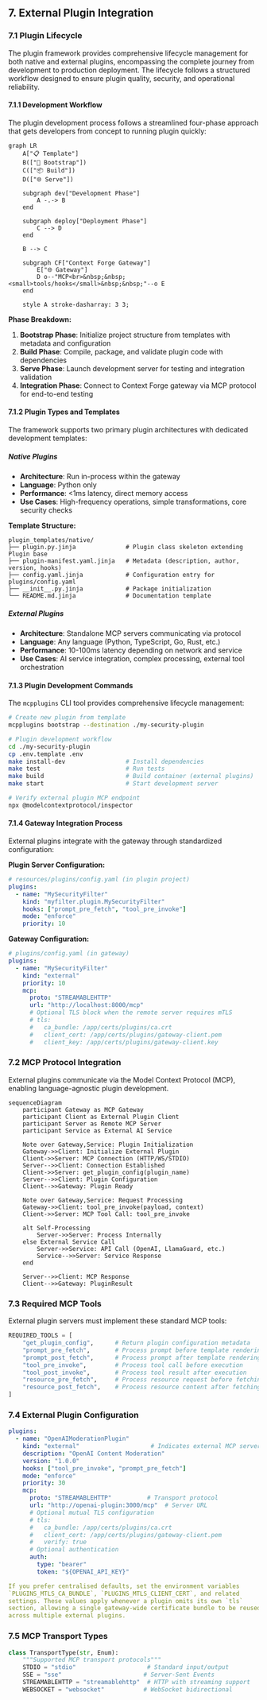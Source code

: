 
## 7. External Plugin Integration

### 7.1 Plugin Lifecycle

The plugin framework provides comprehensive lifecycle management for both native and external plugins, encompassing the complete journey from development to production deployment. The lifecycle follows a structured workflow designed to ensure plugin quality, security, and operational reliability.

#### 7.1.1 Development Workflow

The plugin development process follows a streamlined four-phase approach that gets developers from concept to running plugin quickly:

```mermaid
graph LR
    A["📋 Template"]
    B(["🚀 Bootstrap"])
    C(["📦 Build"])
    D(["🌐 Serve"])

    subgraph dev["Development Phase"]
        A -.-> B
    end

    subgraph deploy["Deployment Phase"]
        C --> D
    end

    B --> C

    subgraph CF["Context Forge Gateway"]
        E["🌐 Gateway"]
        D o--"MCP<br>&nbsp;&nbsp;<small>tools/hooks</small>&nbsp;&nbsp;"--o E
    end

    style A stroke-dasharray: 3 3;
```

**Phase Breakdown:**

1. **Bootstrap Phase**: Initialize project structure from templates with metadata and configuration
2. **Build Phase**: Compile, package, and validate plugin code with dependencies
3. **Serve Phase**: Launch development server for testing and integration validation
4. **Integration Phase**: Connect to Context Forge gateway via MCP protocol for end-to-end testing

#### 7.1.2 Plugin Types and Templates

The framework supports two primary plugin architectures with dedicated development templates:

##### Native Plugins
- **Architecture**: Run in-process within the gateway
- **Language**: Python only
- **Performance**: <1ms latency, direct memory access
- **Use Cases**: High-frequency operations, simple transformations, core security checks

**Template Structure:**
```
plugin_templates/native/
├── plugin.py.jinja              # Plugin class skeleton extending Plugin base
├── plugin-manifest.yaml.jinja   # Metadata (description, author, version, hooks)
├── config.yaml.jinja            # Configuration entry for plugins/config.yaml
├── __init__.py.jinja            # Package initialization
└── README.md.jinja              # Documentation template
```

##### External Plugins
- **Architecture**: Standalone MCP servers communicating via protocol
- **Language**: Any language (Python, TypeScript, Go, Rust, etc.)
- **Performance**: 10-100ms latency depending on network and service
- **Use Cases**: AI service integration, complex processing, external tool orchestration

#### 7.1.3 Plugin Development Commands

The `mcpplugins` CLI tool provides comprehensive lifecycle management:

```bash
# Create new plugin from template
mcpplugins bootstrap --destination ./my-security-plugin

# Plugin development workflow
cd ./my-security-plugin
cp .env.template .env
make install-dev                 # Install dependencies
make test                        # Run tests
make build                       # Build container (external plugins)
make start                       # Start development server

# Verify external plugin MCP endpoint
npx @modelcontextprotocol/inspector
```

#### 7.1.4 Gateway Integration Process

External plugins integrate with the gateway through standardized configuration:

**Plugin Server Configuration:**
```yaml
# resources/plugins/config.yaml (in plugin project)
plugins:
  - name: "MySecurityFilter"
    kind: "myfilter.plugin.MySecurityFilter"
    hooks: ["prompt_pre_fetch", "tool_pre_invoke"]
    mode: "enforce"
    priority: 10
```

**Gateway Configuration:**
```yaml
# plugins/config.yaml (in gateway)
plugins:
  - name: "MySecurityFilter"
    kind: "external"
    priority: 10
    mcp:
      proto: "STREAMABLEHTTP"
      url: "http://localhost:8000/mcp"
      # Optional TLS block when the remote server requires mTLS
      # tls:
      #   ca_bundle: /app/certs/plugins/ca.crt
      #   client_cert: /app/certs/plugins/gateway-client.pem
      #   client_key: /app/certs/plugins/gateway-client.key
```

### 7.2 MCP Protocol Integration

External plugins communicate via the Model Context Protocol (MCP), enabling language-agnostic plugin development.

```mermaid
sequenceDiagram
    participant Gateway as MCP Gateway
    participant Client as External Plugin Client
    participant Server as Remote MCP Server
    participant Service as External AI Service

    Note over Gateway,Service: Plugin Initialization
    Gateway->>Client: Initialize External Plugin
    Client->>Server: MCP Connection (HTTP/WS/STDIO)
    Server-->>Client: Connection Established
    Client->>Server: get_plugin_config(plugin_name)
    Server-->>Client: Plugin Configuration
    Client-->>Gateway: Plugin Ready

    Note over Gateway,Service: Request Processing
    Gateway->>Client: tool_pre_invoke(payload, context)
    Client->>Server: MCP Tool Call: tool_pre_invoke

    alt Self-Processing
        Server->>Server: Process Internally
    else External Service Call
        Server->>Service: API Call (OpenAI, LlamaGuard, etc.)
        Service-->>Server: Service Response
    end

    Server-->>Client: MCP Response
    Client-->>Gateway: PluginResult
```

### 7.3 Required MCP Tools

External plugin servers must implement these standard MCP tools:

```python
REQUIRED_TOOLS = [
    "get_plugin_config",      # Return plugin configuration metadata
    "prompt_pre_fetch",       # Process prompt before template rendering
    "prompt_post_fetch",      # Process prompt after template rendering
    "tool_pre_invoke",        # Process tool call before execution
    "tool_post_invoke",       # Process tool result after execution
    "resource_pre_fetch",     # Process resource request before fetching
    "resource_post_fetch",    # Process resource content after fetching
]
```

### 7.4 External Plugin Configuration

```yaml
plugins:
  - name: "OpenAIModerationPlugin"
    kind: "external"                    # Indicates external MCP server
    description: "OpenAI Content Moderation"
    version: "1.0.0"
    hooks: ["tool_pre_invoke", "prompt_pre_fetch"]
    mode: "enforce"
    priority: 30
    mcp:
      proto: "STREAMABLEHTTP"          # Transport protocol
      url: "http://openai-plugin:3000/mcp"  # Server URL
      # Optional mutual TLS configuration
      # tls:
      #   ca_bundle: /app/certs/plugins/ca.crt
      #   client_cert: /app/certs/plugins/gateway-client.pem
      #   verify: true
      # Optional authentication
      auth:
        type: "bearer"
        token: "${OPENAI_API_KEY}"

If you prefer centralised defaults, set the environment variables
`PLUGINS_MTLS_CA_BUNDLE`, `PLUGINS_MTLS_CLIENT_CERT`, and related
settings. These values apply whenever a plugin omits its own `tls`
section, allowing a single gateway-wide certificate bundle to be reused
across multiple external plugins.
```

### 7.5 MCP Transport Types

```python
class TransportType(str, Enum):
    """Supported MCP transport protocols"""
    STDIO = "stdio"                    # Standard input/output
    SSE = "sse"                       # Server-Sent Events
    STREAMABLEHTTP = "streamablehttp"  # HTTP with streaming support
    WEBSOCKET = "websocket"           # WebSocket bidirectional
```
